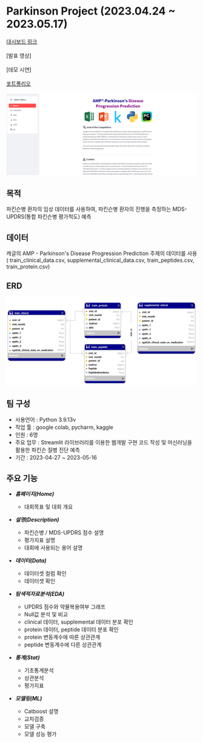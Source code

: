 # Parkinson Project (2023.04.24 ~ 2023.05.17)

[대시보드 링크](https://bigdata210-kaggle-app-31uh7i.streamlit.app/) <br/><br/>
[발표 영상] <br/><br/>
[데모 시연] <br/><br/>
[포트폴리오](https://github.com/bigdata210/Kaggle/blob/ec1613296b5a62eb5a265012b2730cf5c5153766/pdf/2%EC%A1%B0_%ED%8C%8C%ED%82%A8%EC%8A%A8_%EC%A7%88%EB%B3%91_%EC%A7%84%EB%8B%A8%EC%98%88%EC%B8%A1.pdf)<br/><br/>
![screensh](img/홈페이지.png)

## 목적
파킨슨병 환자의 임상 데이터를 사용하여, 파킨슨병 환자의 진행을 측정하는 MDS-UPDRS(통합 파킨슨병 평가척도) 예측

## 데이터
캐글의 AMP - Parkinson's Disease Progression Prediction 주제의 데이터를 사용
( train_clinical_data.csv, supplemental_clinical_data.csv, train_peptides.csv, train_protein.csv)

## ERD
![screensh](img/erd.png)

## 팀 구성
- 사용언어 : Python 3.9.13v
- 작업 툴 : google colab, pycharm, kaggle
- 인원 : 6명
- 주요 업무 : Streamlit 라이브러리를 이용한 웹개발 구현 코드 작성 및 머신러닝을 활용한 파킨슨 질병 진단 예측
- 기간 : 2023-04-27 ~ 2023-05-16 

## 주요 기능
- ***홈페이지(Home)***
  + 대회목표 및 대회 개요
  
- ***설명(Description)***
  + 파킨슨병 / MDS-UPDRS 점수 설명
  + 평가지표 설명
  + 대회에 사용되는 용어 설명
  
- ***데이터(Data)***
  + 데이터셋 컬럼 확인
  + 데이터셋 확인
  
- ***탐색적자료분석(EDA)***
  + UPDRS 점수와 약물복용여부 그래프
  + Null값 분석 및 비교
  + clinical 데이터, supplemental 데이터 분포 확인
  + protein 데이터, peptide 데이터 분포 확인
  + protein 변동계수에 따른 상관관계
  + peptide 변동계수에 다른 상관관계 
  
- ***통계(Stat)*** 
  + 기초통계분석
  + 상관분석
  + 평가지표
  
- ***모델링(ML)***
  + Catboost 설명
  + 교차검증
  + 모델 구축
  + 모델 성능 평가
